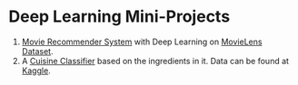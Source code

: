 # Deep Learning Mini-Projects

1. [Movie Recommender System](https://github.com/i-m-vivek/deep-learning-mini_projects/blob/master/recommender_system_master.py) with Deep Learning on [MovieLens Dataset](https://grouplens.org/datasets/movielens/).
2. A [Cuisine Classifier](https://github.com/i-m-vivek/deep-learning-mini_projects/blob/master/what's_cooking.py) based on the ingredients in it. Data can be found at [Kaggle](https://www.kaggle.com/c/whats-cooking-kernels-only/overview).
